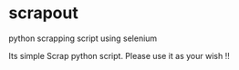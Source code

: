 # scrapout
python scrapping script using selenium 

Its simple Scrap python script. Please use it as your wish !!
